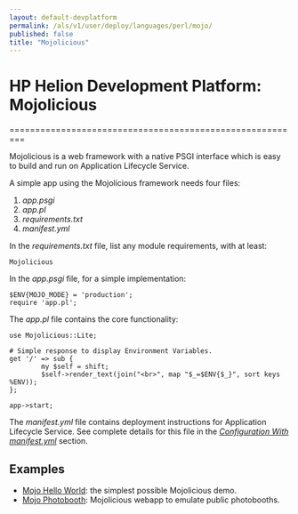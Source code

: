 ```yaml
---
layout: default-devplatform
permalink: /als/v1/user/deploy/languages/perl/mojo/
published: false
title: "Mojolicious"
---
```

<!--PUBLISHED-->

# HP Helion Development Platform: Mojolicious[](#mojolicious "Permalink to this headline")
=========================================================

Mojolicious is a web framework with a native PSGI interface which is
easy to build and run on Application Lifecycle Service.

A simple app using the Mojolicious framework needs four files:

1.  *app.psgi*
2.  *app.pl*
3.  *requirements.txt*
4.  *manifest.yml*

In the *requirements.txt* file, list any module requirements, with at
least:

    Mojolicious

In the *app.psgi* file, for a simple implementation:

    $ENV{MOJO_MODE} = 'production';
    require 'app.pl';

The *app.pl* file contains the core functionality:

    use Mojolicious::Lite;

    # Simple response to display Environment Variables.
    get '/' => sub {
            my $self = shift;
            $self->render_text(join("<br>", map "$_=$ENV{$_}", sort keys %ENV));
    };

    app->start;

The *manifest.yml* file contains deployment instructions for Application Lifecycle Service.
See complete details for this file in the [*Configuration With
manifest.yml*](/als/v1/user/deploy/manifestyml/) section.

Examples[](#examples "Permalink to this headline")
---------------------------------------------------

-   [Mojo Hello
    World](https://github.com/Stackato-Apps/mojo-helloworld): the
    simplest possible Mojolicious demo.
-   [Mojo Photobooth](https://github.com/Stackato-Apps/photobooth):
    Mojolicious webapp to emulate public photobooths.